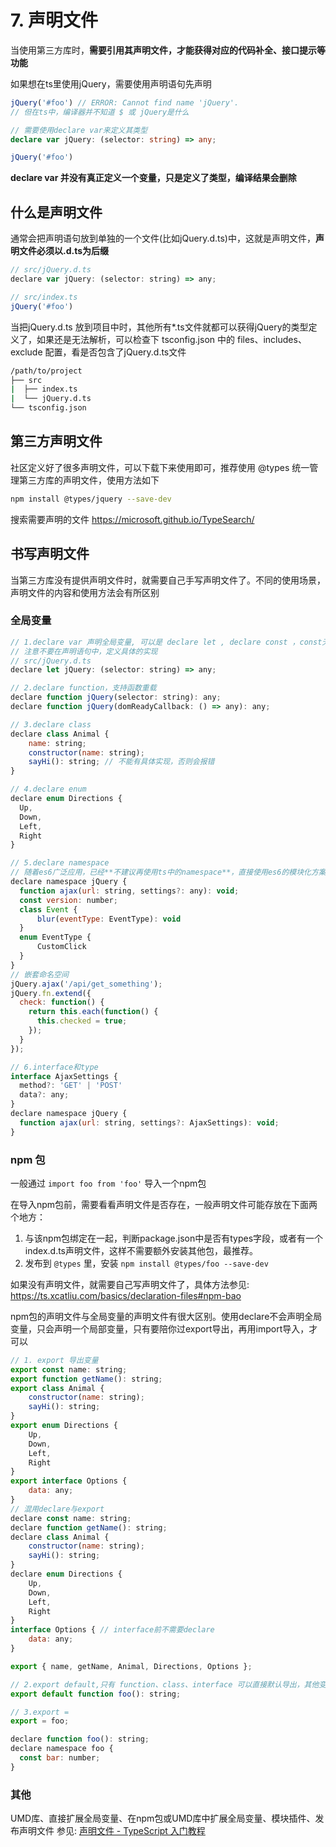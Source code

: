 
# 7. 声明文件



当使用第三方库时，**需要引用其声明文件，才能获得对应的代码补全、接口提示等功能**

如果想在ts里使用jQuery，需要使用声明语句先声明
```ts
jQuery('#foo') // ERROR: Cannot find name 'jQuery'.
// 但在ts中，编译器并不知道 $ 或 jQuery是什么

// 需要使用declare var来定义其类型
declare var jQuery: (selector: string) => any;

jQuery('#foo')
```
**declare var 并没有真正定义一个变量，只是定义了类型，编译结果会删除**

## 什么是声明文件
通常会把声明语句放到单独的一个文件(比如jQuery.d.ts)中，这就是声明文件，**声明文件必须以.d.ts为后缀**
```js
// src/jQuery.d.ts
declare var jQuery: (selector: string) => any;

// src/index.ts
jQuery('#foo')
```
当把jQuery.d.ts 放到项目中时，其他所有*.ts文件就都可以获得jQuery的类型定义了，如果还是无法解析，可以检查下
tsconfig.json 中的 files、includes、exclude 配置，看是否包含了jQuery.d.ts文件
```sh
/path/to/project
├── src
|  ├── index.ts
|  └── jQuery.d.ts
└── tsconfig.json
```

## 第三方声明文件
社区定义好了很多声明文件，可以下载下来使用即可，推荐使用 @types 统一管理第三方库的声明文件，使用方法如下
```sh
npm install @types/jquery --save-dev
```
搜索需要声明的文件 https://microsoft.github.io/TypeSearch/

## 书写声明文件
当第三方库没有提供声明文件时，就需要自己手写声明文件了。不同的使用场景，声明文件的内容和使用方法会有所区别

### 全局变量
```js
// 1.declare var 声明全局变量, 可以是 declare let , declare const ，const无法修改，其他可修改
// 注意不要在声明语句中，定义具体的实现
// src/jQuery.d.ts
declare let jQuery: (selector: string) => any;

// 2.declare function，支持函数重载
declare function jQuery(selector: string): any;
declare function jQuery(domReadyCallback: () => any): any;

// 3.declare class
declare class Animal {
    name: string;
    constructor(name: string);
    sayHi(): string; // 不能有具体实现，否则会报错
}

// 4.declare enum
declare enum Directions {
  Up,
  Down,
  Left,
  Right
}

// 5.declare namespace
// 随着es6广泛应用，已经**不建议再使用ts中的namespace**，直接使用es6的模块化方案
declare namespace jQuery {
  function ajax(url: string, settings?: any): void;
  const version: number;
  class Event {
      blur(eventType: EventType): void
  }
  enum EventType {
      CustomClick
  }
}
// 嵌套命名空间
jQuery.ajax('/api/get_something');
jQuery.fn.extend({
  check: function() {
    return this.each(function() {
      this.checked = true;
    });
  }
});

// 6.interface和type
interface AjaxSettings {
  method?: 'GET' | 'POST'
  data?: any;
}
declare namespace jQuery {
  function ajax(url: string, settings?: AjaxSettings): void;
}

```
### npm 包
一般通过 `import foo from 'foo'` 导入一个npm包

在导入npm包前，需要看看声明文件是否存在，一般声明文件可能存放在下面两个地方：
1. 与该npm包绑定在一起，判断package.json中是否有types字段，或者有一个index.d.ts声明文件，这样不需要额外安装其他包，最推荐。
2. 发布到 `@types` 里，安装 `npm install @types/foo --save-dev`

如果没有声明文件，就需要自己写声明文件了，具体方法参见: https://ts.xcatliu.com/basics/declaration-files#npm-bao

npm包的声明文件与全局变量的声明文件有很大区别。使用declare不会声明全局变量，只会声明一个局部变量，只有要陪你过export导出，再用import导入，才可以
```js
// 1. export 导出变量
export const name: string;
export function getName(): string;
export class Animal {
    constructor(name: string);
    sayHi(): string;
}
export enum Directions {
    Up,
    Down,
    Left,
    Right
}
export interface Options {
    data: any;
}
// 混用declare与export
declare const name: string;
declare function getName(): string;
declare class Animal {
    constructor(name: string);
    sayHi(): string;
}
declare enum Directions {
    Up,
    Down,
    Left,
    Right
}
interface Options { // interface前不需要declare
    data: any;
}

export { name, getName, Animal, Directions, Options };

// 2.export default,只有 function、class、interface 可以直接默认导出，其他变量需要先定义出来，再导出
export default function foo(): string;

// 3.export =
export = foo;

declare function foo(): string;
declare namespace foo {
  const bar: number;
}
```

### 其他 
UMD库、直接扩展全局变量、在npm包或UMD库中扩展全局变量、模块插件、发布声明文件 参见: [声明文件 - TypeScript 入门教程](https://ts.xcatliu.com/basics/declaration-files#npm-bao)